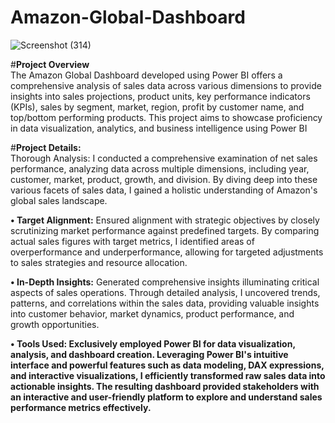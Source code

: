# Amazon-Global-Dashboard
![Screenshot (314)](https://github.com/pavan-70/Amazon-Global-Dashboard/assets/143864625/d8ec2a67-f023-48f9-8773-f2872281cada)

#<b>Project Overview</b><br>
   The Amazon Global Dashboard developed using Power BI offers a comprehensive analysis of sales data across various dimensions to provide insights into sales projections, product units, key performance indicators (KPIs), sales by segment, market, region, profit by customer name, and top/bottom performing products. This project aims to showcase proficiency in data visualization, analytics, and business intelligence using Power BI

#<b>Project Details:</b>​<br>
Thorough Analysis: I conducted a comprehensive examination of net sales performance, analyzing data across multiple dimensions, including year, customer, market, product, growth, and division. By diving deep into these various facets of sales data, I gained a holistic understanding of Amazon's global sales landscape.

<b>• Target Alignment:</b> Ensured alignment with strategic objectives by closely scrutinizing market performance against predefined targets. By comparing actual sales figures with target metrics, I identified areas of overperformance and underperformance, allowing for targeted adjustments to sales strategies and resource allocation.

<b>• In-Depth Insights:</b> Generated comprehensive insights illuminating critical aspects of sales operations. Through detailed analysis, I uncovered trends, patterns, and correlations within the sales data, providing valuable insights into customer behavior, market dynamics, product performance, and growth opportunities.

<b>• Tools Used:<b> Exclusively employed Power BI for data visualization, analysis, and dashboard creation. Leveraging Power BI's intuitive interface and powerful features such as data modeling, DAX expressions, and interactive visualizations, I efficiently transformed raw sales data into actionable insights. The resulting dashboard provided stakeholders with an interactive and user-friendly platform to explore and understand sales performance metrics effectively.
